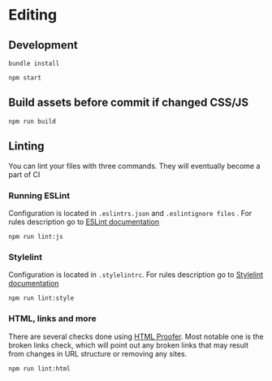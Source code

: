 # Editing

##  Development

    bundle install

    npm start

## Build assets before commit if changed CSS/JS

    npm run build

## Linting 

You can lint your files with three commands. They will eventually become a part of CI

### Running ESLint

Configuration is located in `.eslintrs.json` and `.eslintignore files` . For rules description go to [ESLint documentation](http://eslint.org/docs/rules/)

    npm run lint:js

### Stylelint

Configuration is located in `.stylelintrc`. For rules description go to [Stylelint documentation](https://stylelint.io/user-guide/rules/)

    npm run lint:style

### HTML, links and more

There are several checks done using [HTML Proofer](https://github.com/gjtorikian/html-proofer). Most notable one is the broken links check, which will point out any broken links that may result from changes in URL structure or removing any sites.

    npm run lint:html
